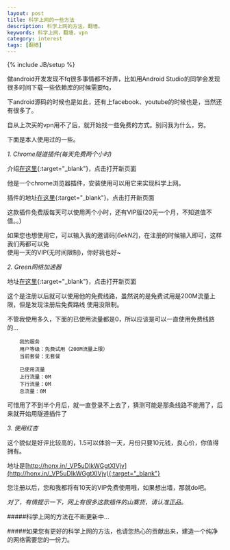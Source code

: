 ```yaml
---
layout: post
title: 科学上网的一些方法
description: 科学上网的方法，翻墙。
keywords: 科学上网，翻墙，vpn
category: interest
tags: [翻墙]
---
```

{% include JB/setup %}

做android开发发现不fq很多事情都不好弄，比如用Android Studio的同学会发现很多时间下载一些依赖库的时候需要fq，

下android源码的时候也是如此，还有上facebook、youtube的时候也是，当然还有很多了。

自从上次买的vpn用不了后，就开始找一些免费的方式。别问我为什么，穷。

下面是本人使用过的一些。

 *1. Chrome隧道插件(每天免费两个小时)*
 
   介绍[在这里](http://chromecj.com/productivity/2015-04/419.html){:target="_blank"}，点击打开新页面

   他是一个chrome浏览器插件，安装使用可以用它来实现科学上网。

   插件的地址[在这里](http://chromecj.com/productivity/2015-04/419/download.html){:target="_blank"}，点击打开新页面

   这款插件免费版每天可以使用两个小时，还有VIP版(20元一个月，不知道值不值。。)

   如果您也想使用它，可以输入我的邀请码[*6ekN2*]，在注册的时候输入即可，这样我们两都可以免    
   使用一天的VIP(无时间限制)，你好我也好~
   
 *2. Green网络加速器* 
 
  地址[在这里](https://www.igreenjsq.co/){:target="_blank"}，点击打开新页面
  
  这个是注册以后就可以使用他的免费线路，虽然说的是免费试用是200M流量上限，但是发现注册后免费路线  使用没限制。
  
  不管我使用多久，下面的已使用流量都是0，所以应该是可以一直使用免费线路的...

        我的服务
        用户等级：免费试用（200M流量上限）
        当前套餐：无套餐

        已使用流量
        上行流量：0M
        下行流量：0M
        总流量：0M


可惜用了不到半个月后，就一直登录不上去了，猜测可能是那条线路不能用了，后来就开始用隧道插件了

 *3. 使用红杏* 
 
  这个貌似是好评比较高的，1.5可以体验一天，月份只要10元钱，良心价，你值得拥有。

  地址是[http://honx.in/_VP5uDIkWGgtXIVjv](http://honx.in/_VP5uDIkWGgtXIVjv){:target="_blank"}

  您注册以后，您和我都将有10天的VIP免费使用哦，如果想出墙，那就do吧。

  *对了，有情提示一下，网上有很多这款插件的山寨货，请认准正品。*

#####科学上网的方法在不断更新中...

#####如果您有更好的科学上网的方法，也请您热心的贡献出来，建造一个纯净的网络需要您的一份力。
